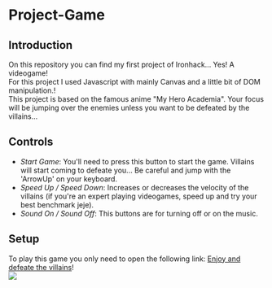 # Project-Game
## **Introduction**
On this repository you can find my first project of Ironhack... Yes! A videogame!<br/>
For this project I used Javascript with mainly Canvas and a little bit of DOM manipulation.!<br/>
This project is based on the famous anime "My Hero Academia". Your focus will be jumping over the enemies unless you want to be defeated by the villains...
## **Controls**
- *Start Game*: You'll need to press this button to start the game. Villains will start coming to defeate you... Be careful and jump with the 'ArrowUp' on your keyboard.
- *Speed Up / Speed Down*: Increases or decreases the velocity of the villains (if you're an expert playing videogames, speed up and try your best benchmark jeje).
- *Sound On / Sound Off*: This buttons are for turning off or on the music.
## **Setup**
To play this game you only need to open the following link: [Enjoy and defeate the villains](https://pabloberhofdez.github.io/Project-Game/)!<br/>
![](http://vignette.wikia.nocookie.net/bokunoheroacademia/images/6/6a/All_Might_sonriendo.png/revision/latest/scale-to-width-down/340?cb=20181208073021&path-prefix=es)
